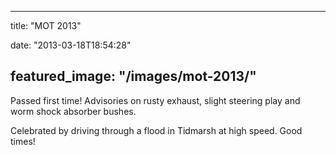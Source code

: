 
---
title: "MOT 2013"

date: "2013-03-18T18:54:28"

featured_image: "/images/mot-2013/"
---


Passed first time! Advisories on rusty exhaust, slight steering play and worm shock absorber bushes. 

Celebrated by driving through a flood in Tidmarsh at high speed. Good times!